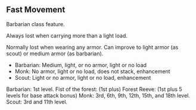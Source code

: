Fast Movement
-------------

Barbarian class feature.

Always lost when carrying more than a light load.

Normally lost when wearing any armor. Can improve to light armor (as scout) or medium armor (as barbarian).

- Barbarian: Medium, light, or no armor, light or no load
- Monk: No armor, light or no load, does not stack, enhancement
- Scout: Light or no armor, light or no load, enhancement

Barbarian: 1st level.
Fist of the forest: (1st plus)
Forest Reeve: (1st plus 5 levels for base attack bonus)
Monk: 3rd, 6th, 9th, 12th, 15th, and 18th level.
Scout: 3rd and 11th level. 
